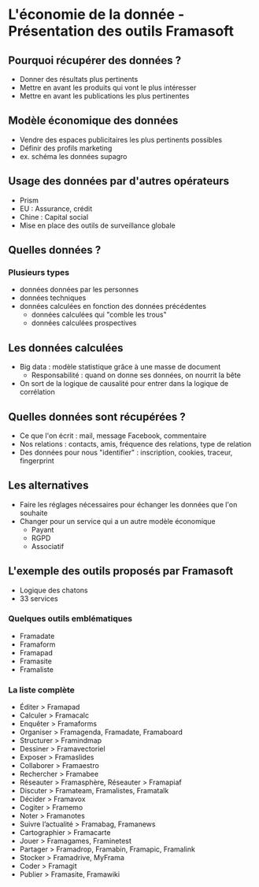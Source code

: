 # L'économie de la donnée - Présentation des outils Framasoft

## Pourquoi récupérer des données ?
* Donner des résultats plus pertinents
* Mettre en avant les produits qui vont le plus intéresser
* Mettre en avant les publications les plus pertinentes

## Modèle économique des données
* Vendre des espaces publicitaires les plus pertinents possibles
* Définir des profils marketing
* ex. schéma les données supagro

## Usage des données par d'autres opérateurs
* Prism
* EU : Assurance, crédit
* Chine : Capital social
* Mise en place des outils de surveillance globale

## Quelles données ?
### Plusieurs types
*  données données par les personnes
*  données techniques
*  données calculées en fonction des données précédentes
	*  données calculées qui "comble les trous"
	*  données calculées prospectives

## Les données calculées
* Big data : modèle statistique grâce à une masse de document
	* Responsabilité : quand on donne ses données, on nourrit la bête
* On sort de la logique de causalité pour entrer dans la logique de corrélation

## Quelles données sont récupérées ?
* Ce que l'on écrit : mail, message Facebook, commentaire
* Nos relations : contacts, amis, fréquence des relations, type de relation
* Des données pour nous "identifier" : inscription, cookies, traceur, fingerprint

## Les alternatives
* Faire les réglages nécessaires pour échanger les données que l'on souhaite
* Changer pour un service qui a un autre modèle économique
	* Payant
	* RGPD
	* Associatif

## L'exemple des outils proposés par Framasoft
* Logique des chatons
* 33 services

### Quelques outils emblématiques
* Framadate
* Framaform
* Framapad
* Framasite
* Framaliste

### La liste complète
* Éditer > Framapad
* Calculer > Framacalc
* Enquêter > Framaforms
* Organiser > Framagenda, Framadate, Framaboard
* Structurer > Framindmap
* Dessiner > Framavectoriel
* Exposer > Framaslides
* Collaborer > Framaestro
* Rechercher > Framabee
* Réseauter > Framasphère, Réseauter > Framapiaf
* Discuter > Framateam, Framalistes, Framatalk
* Décider > Framavox
* Cogiter > Framemo
* Noter > Framanotes
* Suivre l’actualité > Framabag, Framanews
* Cartographier > Framacarte
* Jouer > Framagames, Framinetest
* Partager > Framadrop, Framabin, Framapic, Framalink
* Stocker > Framadrive, MyFrama
* Coder > Framagit
* Publier > Framasite, Framawiki

